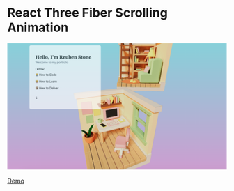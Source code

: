 # React Three Fiber Scrolling Animation

![Screnshot](/screenshot.png?raw=true "Screenshot")

<a href="https://react-three-scrolling-animation.vercel.app/" target="_blank">Demo</a>